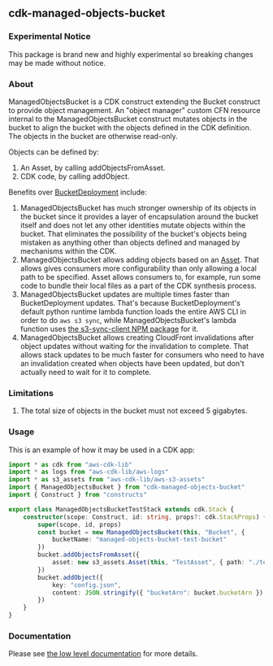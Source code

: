 ## cdk-managed-objects-bucket

### Experimental Notice

This package is brand new and highly experimental so breaking changes may be made without notice.

### About

ManagedObjectsBucket is a CDK construct extending the Bucket construct to provide object
management. An "object manager" custom CFN resource internal to the ManagedObjectsBucket
construct mutates objects in the bucket to align the bucket with the objects defined in
the CDK definition. The objects in the bucket are otherwise read-only.

Objects can be defined by:
1. An Asset, by calling addObjectsFromAsset.
2. CDK code, by calling addObject.

Benefits over [BucketDeployment](
https://docs.aws.amazon.com/cdk/api/v2/docs/aws-cdk-lib.aws_s3_deployment.BucketDeployment.html
) include:

1. ManagedObjectsBucket has much stronger ownership of its objects in the bucket since it
provides a layer of encapsulation around the bucket itself and does not let any other
identities mutate objects within the bucket. That eliminates the possibility of the bucket's
objects being mistaken as anything other than objects defined and managed by mechanisms within
the CDK.
2. ManagedObjectsBucket allows adding objects based on an [Asset](
https://docs.aws.amazon.com/cdk/api/v2/docs/aws-cdk-lib.aws_s3_assets-readme.html). That allows
gives consumers more configurability than only allowing a local path to be specified. Asset
allows consumers to, for example, run some code to bundle their local files as a part of the CDK
synthesis process.
3. ManagedObjectsBucket updates are multiple times faster than BucketDeployment updates. That's
because BucketDeployment's default python runtime lambda function loads
the entire AWS CLI in order to do `aws s3 sync`, while ManagedObjectsBucket's lambda
function uses [the s3-sync-client NPM package](https://www.npmjs.com/package/s3-sync-client) for it.
4. ManagedObjectsBucket allows creating CloudFront invalidations after object updates without
waiting for the invalidation to complete. That allows stack updates to be much faster for
consumers who need to have an invalidation created when objects have been updated, but don't
actually need to wait for it to complete.

### Limitations

1. The total size of objects in the bucket must not exceed 5 gigabytes.

### Usage

This is an example of how it may be used in a CDK app:

```typescript
import * as cdk from "aws-cdk-lib"
import * as logs from "aws-cdk-lib/aws-logs"
import * as s3_assets from "aws-cdk-lib/aws-s3-assets"
import { ManagedObjectsBucket } from "cdk-managed-objects-bucket"
import { Construct } from "constructs"

export class ManagedObjectsBucketTestStack extends cdk.Stack {
	constructor(scope: Construct, id: string, props?: cdk.StackProps) {
		super(scope, id, props)
		const bucket = new ManagedObjectsBucket(this, "Bucket", {
			bucketName: "managed-objects-bucket-test-bucket"
		})
		bucket.addObjectsFromAsset({
			asset: new s3_assets.Asset(this, "TestAsset", { path: "./test-asset" })
		})
		bucket.addObject({
			key: "config.json",
			content: JSON.stringify({ "bucketArn": bucket.bucketArn })
		})
	}
}
```

### Documentation

Please see [the low level documentation](https://github.com/paulbarmstrong/cdk-managed-objects-bucket/blob/main/docs/index.md) for more details.
